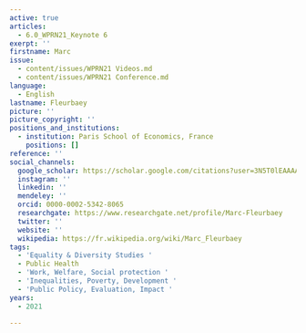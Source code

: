 ```yaml
---
active: true
articles:
  - 6.0_WPRN21_Keynote 6
exerpt: ''
firstname: Marc
issue:
  - content/issues/WPRN21 Videos.md
  - content/issues/WPRN21 Conference.md
language:
  - English
lastname: Fleurbaey
picture: ''
picture_copyright: ''
positions_and_institutions:
  - institution: Paris School of Economics, France
    positions: []
reference: ''
social_channels:
  google_scholar: https://scholar.google.com/citations?user=3N5T0lEAAAAJ&hl=fr
  instagram: ''
  linkedin: ''
  mendeley: ''
  orcid: 0000-0002-5342-8065
  researchgate: https://www.researchgate.net/profile/Marc-Fleurbaey
  twitter: ''
  website: ''
  wikipedia: https://fr.wikipedia.org/wiki/Marc_Fleurbaey
tags:
  - 'Equality & Diversity Studies '
  - Public Health
  - 'Work, Welfare, Social protection '
  - 'Inequalities, Poverty, Development '
  - 'Public Policy, Evaluation, Impact '
years:
  - 2021

---
```

